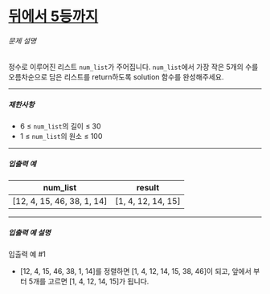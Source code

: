 # [뒤에서 5등까지](https://school.programmers.co.kr/learn/courses/30/lessons/181853)


###### 문제 설명


정수로 이루어진 리스트 `num_list`가 주어집니다. `num_list`에서 가장 작은 5개의 수를 오름차순으로 담은 리스트를 return하도록 solution 함수를 완성해주세요.




---


##### 제한사항


* 6 ≤ `num_list`의 길이 ≤ 30
* 1 ≤ `num_list`의 원소 ≤ 100




---


##### 입출력 예




| num\_list | result |
| --- | --- |
| \[12, 4, 15, 46, 38, 1, 14] | \[1, 4, 12, 14, 15] |




---


##### 입출력 예 설명


입출력 예 \#1


* \[12, 4, 15, 46, 38, 1, 14]를 정렬하면 \[1, 4, 12, 14, 15, 38, 46]이 되고, 앞에서 부터 5개를 고르면 \[1, 4, 12, 14, 15]가 됩니다.



